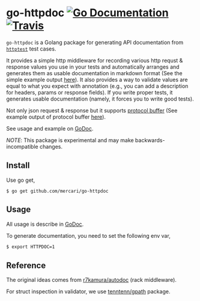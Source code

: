 # go-httpdoc [![Go Documentation](http://img.shields.io/badge/go-documentation-blue.svg?style=flat-square)][godoc] [![Travis](https://img.shields.io/travis/mercari/go-httpdoc.svg?style=flat-square)][travis]

[godoc]: http://godoc.org/github.com/mercari/go-httpdoc
[travis]: https://travis-ci.org/mercari/go-httpdoc

`go-httpdoc` is a Golang package for generating API documentation from [`httptest`](https://golang.org/pkg/net/http/httptest/) test cases. 

It provides a simple http middleware for recording various http requst & response values you use in your tests and automatically arranges and generates them as usable documentation in markdown format (See the simple example output [here](/_example/doc/validate.md)). It also provides a way to validate values are equal to what you expect with annotation (e.g., you can add a description for headers, params or response fields). If you write proper tests, it generates usable documentation (namely, it forces you to write good tests). 

Not only json request & response but it supports [protocol buffer](https://developers.google.com/protocol-buffers/) (See example output of protocol buffer [here](/_example/doc/protobuf.md)).

See usage and example on [GoDoc](https://godoc.org/github.com/mercari/go-httpdoc).

*NOTE*: This package is experimental and may make backwards-incompatible changes.

## Install

Use go get,

```
$ go get github.com/mercari/go-httpdoc
```

## Usage

All usage is describe in [GoDoc](https://godoc.org/github.com/mercari/go-httpdoc). 

To generate documentation, you need to set the following env var,

```bash
$ export HTTPDOC=1
```

## Reference

The original ideas comes from [r7kamura/autodoc](https://github.com/r7kamura/autodoc) (rack middleware).

For struct inspection in validator, we use [tenntenn/gpath](https://github.com/tenntenn/gpath) package.
